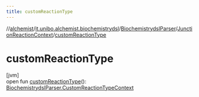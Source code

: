 ```yaml
---
title: customReactionType
---
```

//[alchemist](../../../../index.html)/[it.unibo.alchemist.biochemistrydsl](../../index.html)/[BiochemistrydslParser](../index.html)/[JunctionReactionContext](index.html)/[customReactionType](custom-reaction-type.html)



# customReactionType



[jvm]\
open fun [customReactionType](custom-reaction-type.html)(): [BiochemistrydslParser.CustomReactionTypeContext](../-custom-reaction-type-context/index.html)




